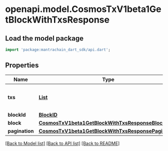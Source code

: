# openapi.model.CosmosTxV1beta1GetBlockWithTxsResponse

## Load the model package
```dart
import 'package:mantrachain_dart_sdk/api.dart';
```

## Properties
Name | Type | Description | Notes
------------ | ------------- | ------------- | -------------
**txs** | [**List<CosmosTxV1beta1Tx>**](CosmosTxV1beta1Tx.md) | txs are the transactions in the block. | [optional] [default to const []]
**blockId** | [**BlockID**](BlockID.md) |  | [optional] 
**block** | [**CosmosTxV1beta1GetBlockWithTxsResponseBlock**](CosmosTxV1beta1GetBlockWithTxsResponseBlock.md) |  | [optional] 
**pagination** | [**CosmosTxV1beta1GetBlockWithTxsResponsePagination**](CosmosTxV1beta1GetBlockWithTxsResponsePagination.md) |  | [optional] 

[[Back to Model list]](../README.md#documentation-for-models) [[Back to API list]](../README.md#documentation-for-api-endpoints) [[Back to README]](../README.md)


